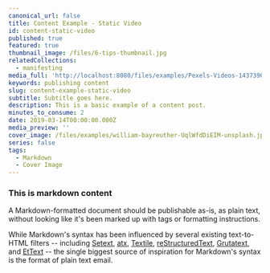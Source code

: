 ```yaml
---
canonical_url: false
title: Content Example - Static Video
id: content-static-video
published: true
featured: true
thumbnail_image: /files/6-tips-thumbnail.jpg
relatedCollections:
  - manifesting
media_full: 'http://localhost:8080/files/examples/Pexels-Videos-1437396.mp4'
keywords: publishing content
slug: content-example-static-video
subtitle: Subtitle goes here.
description: This is a basic example of a content post.
minutes_to_consume: 2
date: 2019-03-14T00:00:00.000Z
media_preview: ''
cover_image: /files/examples/william-bayreuther-UqlWfdDiEIM-unsplash.jpg
series: false
tags:
  - Markdown
  - Cover Image
---
```


### This is markdown content

A Markdown-formatted document should be publishable as-is, as plain text, without looking
like it's been marked up with tags or formatting instructions. 

While Markdown's syntax has been influenced by several existing text-to-HTML filters -- including [Setext](http://docutils.sourceforge.net/mirror/setext.html), [atx](http://www.aaronsw.com/2002/atx/), [Textile](http://textism.com/tools/textile/), [reStructuredText](http://docutils.sourceforge.net/rst.html),
[Grutatext](http://www.triptico.com/software/grutatxt.html), and [EtText](http://ettext.taint.org/doc/) -- the single biggest source of
inspiration for Markdown's syntax is the format of plain text email.